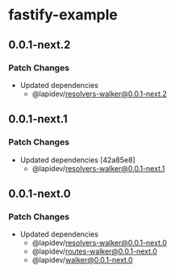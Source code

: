 # fastify-example

## 0.0.1-next.2

### Patch Changes

- Updated dependencies
  - @lapidev/resolvers-walker@0.0.1-next.2

## 0.0.1-next.1

### Patch Changes

- Updated dependencies [42a85e8]
  - @lapidev/resolvers-walker@0.0.1-next.1

## 0.0.1-next.0

### Patch Changes

- Updated dependencies
  - @lapidev/resolvers-walker@0.0.1-next.0
  - @lapidev/routes-walker@0.0.1-next.0
  - @lapidev/walker@0.0.1-next.0
